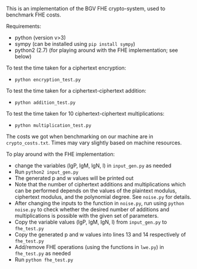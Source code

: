 This is an implementation of the BGV FHE crypto-system, used to benchmark FHE costs.

Requirements:
- python (version v>3)
- sympy (can be installed using `pip install sympy`)
- python2 (2.7) (for playing around with the FHE implementation; see below)


To test the time taken for a ciphertext encryption:
- `python encryption_test.py`

To test the time taken for a ciphertext-ciphertext addition:
- `python addition_test.py`

To test the time taken for 10 ciphertext-ciphertext multiplications:
- `python multiplication_test.py`

The costs we got when benchmarking on our machine are in `crypto_costs.txt`. Times may vary slightly based on machine resources.

To play around with the FHE implementation:
- change the variables (lgP, lgM, lgN, l) in `input_gen.py` as needed
- Run `python2 input_gen.py`
- The generated p and w values will be printed out
- Note that the number of ciphertext additions and multiplications which can be performed
 depends on the values of the plaintext modulus, ciphertext modulus, and the polynomial degree.
 See `noise.py` for details.
- After changing the inputs to the function in `noise.py`, run using `python noise.py`
 to check whether the desired number of additions and multiplications is possible with the given set of parameters.
- Copy the variable values (lgP, lgM, lgN, l) from `input_gen.py` to `fhe_test.py`
- Copy the generated p and w values into lines 13 and 14 respectively of `fhe_test.py`
- Add/remove FHE operations (using the functions in `lwe.py`) in `fhe_test.py` as needed
- Run `python fhe_test.py`
